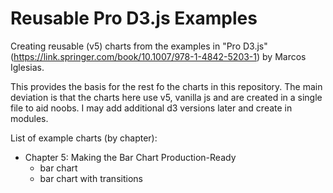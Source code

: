 # Reusable Pro D3.js Examples

Creating reusable (v5) charts from the examples in "Pro D3.js" (https://link.springer.com/book/10.1007/978-1-4842-5203-1) by Marcos Iglesias.

This provides the basis for the rest fo the charts in this repository. The main deviation is that the charts here use v5, vanilla js and are created in a single file to aid noobs. I may add additional d3 versions later and create in modules.

List of example charts (by chapter):

- Chapter 5: Making the Bar Chart Production-Ready
  - bar chart
  - bar chart with transitions
